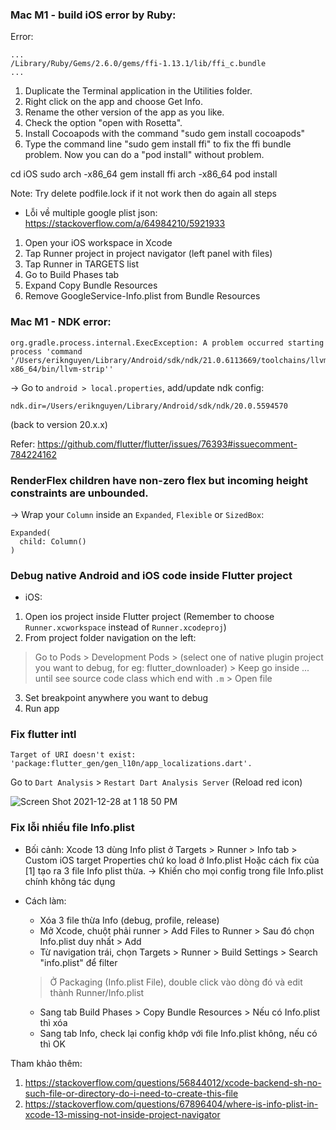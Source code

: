 ### Mac M1 - build iOS error by Ruby:

Error:
```
...
/Library/Ruby/Gems/2.6.0/gems/ffi-1.13.1/lib/ffi_c.bundle
...
```

1. Duplicate the Terminal application in the Utilities folder.
2. Right click on the app and choose Get Info.
3. Rename the other version of the app as you like.
4. Check the option "open with Rosetta".
5. Install Cocoapods with the command "sudo gem install cocoapods"
6. Type the command line "sudo gem install ffi" to fix the ffi bundle problem. Now you can do a "pod install" without problem.

cd iOS
sudo arch -x86_64 gem install ffi
arch -x86_64 pod install

Note: Try delete podfile.lock if it not work then do again all steps

- Lỗi về multiple google plist json: 
https://stackoverflow.com/a/64984210/5921933
1. Open your iOS workspace in Xcode
2. Tap Runner project in project navigator (left panel with files)
3. Tap Runner in TARGETS list
4. Go to Build Phases tab
5. Expand Copy Bundle Resources
6. Remove GoogleService-Info.plist from Bundle Resources



### Mac M1 - NDK error:

```
org.gradle.process.internal.ExecException: A problem occurred starting process 'command '/Users/eriknguyen/Library/Android/sdk/ndk/21.0.6113669/toolchains/llvm/prebuilt/darwin-x86_64/bin/llvm-strip''
```

-> Go to `android > local.properties`, add/update ndk config:

```
ndk.dir=/Users/eriknguyen/Library/Android/sdk/ndk/20.0.5594570
```

(back to version 20.x.x)

Refer: https://github.com/flutter/flutter/issues/76393#issuecomment-784224162

### RenderFlex children have non-zero flex but incoming height constraints are unbounded.

-> Wrap your `Column` inside an `Expanded`, `Flexible` or `SizedBox`:

```
Expanded(
  child: Column()
)
```

### Debug native Android and iOS code inside Flutter project
- iOS:
1. Open ios project inside Flutter project (Remember to choose `Runner.xcworkspace` instead of `Runner.xcodeproj`)
2. From project folder navigation on the left:
> Go to Pods > Development Pods > (select one of native plugin project you want to debug, for eg: flutter_downloader) > Keep go inside ... until see source code class which end with `.m` > Open file
3. Set breakpoint anywhere you want to debug
4. Run app

### Fix flutter intl
```
Target of URI doesn't exist: 'package:flutter_gen/gen_l10n/app_localizations.dart'.
```

Go to `Dart Analysis` > `Restart Dart Analysis Server` (Reload red icon)

![Screen Shot 2021-12-28 at 1 18 50 PM](https://user-images.githubusercontent.com/29337364/147534796-12b141f1-9e75-40d3-baae-765262163d2c.png)

### Fix lỗi nhiều file Info.plist
- Bối cảnh: Xcode 13 dùng Info plist ở Targets > Runner > Info tab > Custom iOS target Properties chứ ko load ở Info.plist
Hoặc cách fix của [1] tạo ra 3 file Info plist thừa. 
-> Khiến cho mọi config trong file Info.plist chính không tác dụng

- Cách làm:
  - Xóa 3 file thừa Info (debug, profile, release)
  - Mở Xcode, chuột phải runner > Add Files to Runner > Sau đó chọn Info.plist duy nhất > Add
  - Từ navigation trái, chọn Targets > Runner > Build Settings > Search "info.plist" để filter 
  > Ở Packaging (Info.plist File), double click vào dòng đó và edit thành Runner/Info.plist
  - Sang tab Build Phases > Copy Bundle Resources > Nếu có Info.plist thì xóa
  - Sang tab Info, check lại config khớp với file Info.plist không, nếu có thì OK


Tham khảo thêm: 
1. https://stackoverflow.com/questions/56844012/xcode-backend-sh-no-such-file-or-directory-do-i-need-to-create-this-file
2. https://stackoverflow.com/questions/67896404/where-is-info-plist-in-xcode-13-missing-not-inside-project-navigator
